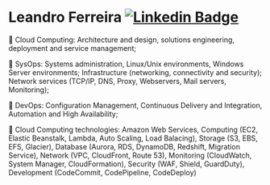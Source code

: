 # Leandro Ferreira [![Linkedin Badge](https://img.shields.io/badge/-leandrod3-blue?style=flat-square&logo=Linkedin&logoColor=white&link=https://www.linkedin.com/in/leandrod3//)](https://www.linkedin.com/in/leandrod3//)

 📌 Cloud Computing: Architecture and design, solutions engineering, deployment and service management;
 
 📌  SysOps: Systems administration, Linux/Unix environments, Windows Server environments; Infrastructure (networking, connectivity and security); Network services (TCP/IP, DNS, Proxy, Webservers, Mail servers, Monitoring);
 
 📌 DevOps: Configuration Management, Continuous Delivery and Integration, Automation and High Availability;
 
 📌  Cloud Computing technologies: Amazon Web Services, Computing (EC2, Elastic Beanstalk, Lambda, Auto Scaling, Load Balacing), Storage (S3, EBS, EFS, Glacier), Database (Aurora, RDS, DynamoDB, Redshift, Migration Service), Network (VPC, CloudFront, Route 53), Monitoring (CloudWatch, System Manager, CloudFormation), Security (WAF, Shield, GuardDuty), Development (CodeCommit, CodePipeline, CodeDeploy)
